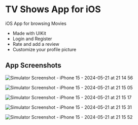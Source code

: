 # TV Shows App for iOS
iOS App for browsing Movies

- Made with UIKit
- Login and Register
- Rate and add a review
- Customize your profile picture

## App Screenshots

![Simulator Screenshot - iPhone 15 - 2024-05-21 at 21 14 56](https://github.com/miabosheva/ios-tv-shows-app/assets/80326100/8d9f4e53-3f27-4ac6-8207-a422da790563)

![Simulator Screenshot - iPhone 15 - 2024-05-21 at 21 15 05](https://github.com/miabosheva/ios-tv-shows-app/assets/80326100/d7c52170-a688-420c-b31e-5788165a9859)

![Simulator Screenshot - iPhone 15 - 2024-05-21 at 21 15 17](https://github.com/miabosheva/ios-tv-shows-app/assets/80326100/a8038bb4-bb2d-4cbf-8f8f-fbcbd2ac7920)

![Simulator Screenshot - iPhone 15 - 2024-05-21 at 21 15 31](https://github.com/miabosheva/ios-tv-shows-app/assets/80326100/324a4af1-073c-43bf-872b-14353a200f16)

![Simulator Screenshot - iPhone 15 - 2024-05-21 at 21 15 52](https://github.com/miabosheva/ios-tv-shows-app/assets/80326100/3e87dafa-841f-4cb3-aa59-2f9b24dab8c1)
